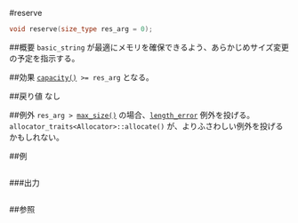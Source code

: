 #reserve
```cpp
void reserve(size_type res_arg = 0);
```

##概要
`basic_string` が最適にメモリを確保できるよう、あらかじめサイズ変更の予定を指示する。


##効果
[`capacity()`](./capacity.md)` >= res_arg` となる。


##戻り値
なし


##例外
`res_arg > `[`max_size()`](./max_size.md) の場合、[`length_error`](/reference/stdexcept.md) 例外を投げる。 
`allocator_traits<Allocator>::allocate()` が、よりふさわしい例外を投げるかもしれない。


##例
```cpp
```

###出力
```
```

##参照

